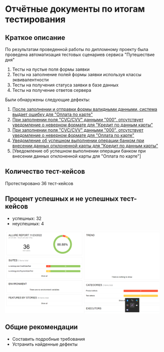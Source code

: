 # Отчётные документы по итогам тестирования

## Краткое описание
По результатам проведенной работы по дипломному проекту была проведена автоматизация тестовых сценариев сервиса "Путешествие дня"

1. Тесты на пустые поля формы заявки
2. Тесты на заполнение полей формы заявки используя классы эквивалентности
3. Тесты на получения статуса заявки в базе данных
4. Тесты на получение ответов сервера

Были обнаружены следующие дефекты:

1. [После заполнении и отправки формы валидными данными, система выдает ошибку для "Оплата по карте"](https://github.com/Ulia95/Diploma/issues/1)
2. [При заполнении поля "CVC/CVV" данными "000", отсутствует уведомление о неверном формате для "Кредит по данным карты"](https://github.com/Ulia95/Diploma/issues/2)
3. [При заполнении поля "CVC/CVV" данными "000", отсутствует уведомление о неверном формате для "Оплата по карте"](https://github.com/Ulia95/Diploma/issues/3)
4. [Уведомление об успешном выполнении операции банком при внесении данных отклоненной карты для "Кредит по данным карты"](https://github.com/Ulia95/Diploma/issues/4)
5. [Уведомление об успешном выполнении операции банком при внесении данных отклоненной карты для "Оплата по карте"]


## Количество тест-кейсов
 
Протестировано 36 тест-кейсов

## Процент успешных и не успешных тест-кейсов

 - успешных: 32
 - неуспешных: 4

![img_1.png](img_1.png)

## Общие рекомендации

 - Составить подробные требования
 - Устранить найденные дефекты
